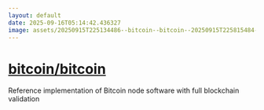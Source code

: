 ```yaml
---
layout: default
date: 2025-09-16T05:14:42.436327
image: assets/20250915T225134486--bitcoin--bitcoin--20250915T225815484--cropped.png
---
```


# [bitcoin/bitcoin](https://github.com/bitcoin/bitcoin)

Reference implementation of Bitcoin node software with full blockchain validation
